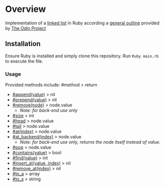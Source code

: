 # Overview
Implementation of a [linked list](https://en.wikipedia.org/wiki/Linked_list) in Ruby according a [general outline](https://www.theodinproject.com/lessons/ruby-linked-lists) provided by [The Odin Project](https://www.theodinproject.com/)

## Installation
Ensure Ruby is installed and simply clone this repository.
Run `Ruby main.rb` to execute the file.

### Usage
Provided methods include:
#method > return

- [#append(value)](lib/linkedlist.rb#L21) > nil
- [#prepend(value)](lib/linkedlist.rb#L37) > nil
- [#remove(node)](lib/linkedlist.rb#L43)  > node.value
  - *Note: for back-end use only*
- [#size](lib/linkedlist.rb#L50) > int
- [#head](lib/linkedlist.rb#L67) > node.value
- [#tail](lib/linkedlist.rb#L72) > node.value
- [#at(index)](lib/linkedlist.rb#L79) > node.value
- [#at_backend(index)](lib/linkedlist.rb#L96) > node.value
  - *Note: for back-end use only, returns the node itself instead of value.*
- [#pop](lib/linkedlist.rb#L108) > node.value
- [#contains(value)](lib/linkedlist.rb#L123) > bool
- [#find(value)](lib/linkedlist.rb#L135) > int
- [#insert_at(value, index)](lib/linkedlist.rb#L148) > nil
- [#remove_at(index)](lib/linkedlist.rb#L169) > nil
- [#to_a](lib/linkedlist.rb#L185) > array
- [#to_s](lib/linkedlist.rb#L200) > string 

